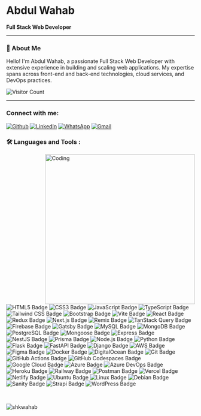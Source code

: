 # Abdul Wahab

**Full Stack Web Developer**

---

### 👋 About Me

Hello! I'm Abdul Wahab, a passionate Full Stack Web Developer with extensive experience in building and scaling web applications. My expertise spans across front-end and back-end technologies, cloud services, and DevOps practices.

![Visitor Count](https://visitor-badge.laobi.icu/badge?page_id=shkwahab)




---
<h3 align="left">Connect with me:</h3>
<p>
<a href="https://github.com/shkwahab" target="_blank"><img alt="Github" src="https://img.shields.io/badge/GitHub-%2312100E.svg?&style=for-the-badge&logo=Github&logoColor=white" /></a>
<a href="https://www.linkedin.com/in/shkwahab" target="_blank"><img alt="LinkedIn" src="https://img.shields.io/badge/linkedin-%230077B5.svg?&style=for-the-badge&logo=linkedin&logoColor=white" /></a>
<a href="https://wa.me/923255051977" target="_blank"><img alt="WhatsApp" src="https://img.shields.io/badge/WhatsApp-25D366?style=for-the-badge&logo=whatsapp&logoColor=white" /></a>
<a href="mailto:shkwahab60@gmail.com" target="_blank"><img alt="Gmail" src="https://img.shields.io/badge/Gmail-D14836?style=for-the-badge&logo=gmail&logoColor=white" /></a>
</p>



### :hammer_and_wrench: Languages and Tools :
<img align="right" alt="Coding" width="400" src="https://cdn.dribbble.com/users/1162077/screenshots/3848914/media/7ed7d5ca074b48b328150e5a231e8d1f.gif" />


![HTML5 Badge](https://img.shields.io/badge/HTML5-E34F26?style=for-the-badge&logo=html5&logoColor=white)
![CSS3 Badge](https://img.shields.io/badge/CSS3-1572B6?style=for-the-badge&logo=css3&logoColor=white)
![JavaScript Badge](https://img.shields.io/badge/JavaScript-F7DF1E?style=for-the-badge&logo=javascript&logoColor=black)
![TypeScript Badge](https://img.shields.io/badge/TypeScript-007ACC?style=for-the-badge&logo=typescript&logoColor=white)
![Tailwind CSS Badge](https://img.shields.io/badge/Tailwind_CSS-38B2AC?style=for-the-badge&logo=tailwind-css&logoColor=white)
![Bootstrap Badge](https://img.shields.io/badge/Bootstrap-7952B3?style=for-the-badge&logo=bootstrap&logoColor=white)
![Vite Badge](https://img.shields.io/badge/Vite-646CFF?style=for-the-badge&logo=vite&logoColor=white)
![React Badge](https://img.shields.io/badge/React-61DAFB?style=for-the-badge&logo=react&logoColor=black)
![Redux Badge](https://img.shields.io/badge/Redux-764ABC?style=for-the-badge&logo=redux&logoColor=white)
![Next.js Badge](https://img.shields.io/badge/Next.js-000000?style=for-the-badge&logo=nextdotjs&logoColor=white)
![Remix Badge](https://img.shields.io/badge/Remix-121212?style=for-the-badge&logo=remix&logoColor=white)
![TanStack Query Badge](https://img.shields.io/badge/TanStack_Query-FF4154?style=for-the-badge&logo=react-query&logoColor=white)
![Firebase Badge](https://img.shields.io/badge/Firebase-FFCA28?style=for-the-badge&logo=firebase&logoColor=black)
![Gatsby Badge](https://img.shields.io/badge/Gatsby-663399?style=for-the-badge&logo=gatsby&logoColor=white)
![MySQL Badge](https://img.shields.io/badge/MySQL-4479A1?style=for-the-badge&logo=mysql&logoColor=white)
![MongoDB Badge](https://img.shields.io/badge/MongoDB-47A248?style=for-the-badge&logo=mongodb&logoColor=white)
![PostgreSQL Badge](https://img.shields.io/badge/PostgreSQL-4169E1?style=for-the-badge&logo=postgresql&logoColor=white)
![Mongoose Badge](https://img.shields.io/badge/Mongoose-880000?style=for-the-badge&logo=mongoose&logoColor=white)
![Express Badge](https://img.shields.io/badge/Express.js-404D59?style=for-the-badge&logo=express&logoColor=white)
![NestJS Badge](https://img.shields.io/badge/NestJS-E0234E?style=for-the-badge&logo=nestjs&logoColor=white)
![Prisma Badge](https://img.shields.io/badge/Prisma-2D3748?style=for-the-badge&logo=prisma&logoColor=white)
![Node.js Badge](https://img.shields.io/badge/Node.js-43853D?style=for-the-badge&logo=node.js&logoColor=white)
![Python Badge](https://img.shields.io/badge/Python-3776AB?style=for-the-badge&logo=python&logoColor=white)
![Flask Badge](https://img.shields.io/badge/Flask-000000?style=for-the-badge&logo=flask&logoColor=white)
![FastAPI Badge](https://img.shields.io/badge/FastAPI-009688?style=for-the-badge&logo=fastapi&logoColor=white)
![Django Badge](https://img.shields.io/badge/Django-092E20?style=for-the-badge&logo=django&logoColor=white)
![AWS Badge](https://img.shields.io/badge/Amazon_AWS-232F3E?style=for-the-badge&logo=amazon-aws&logoColor=white)
![Figma Badge](https://img.shields.io/badge/Figma-F24E1E?style=for-the-badge&logo=figma&logoColor=white)
![Docker Badge](https://img.shields.io/badge/Docker-2496ED?style=for-the-badge&logo=docker&logoColor=white)
![DigitalOcean Badge](https://img.shields.io/badge/DigitalOcean-0080FF?style=for-the-badge&logo=digitalocean&logoColor=white)
![Git Badge](https://img.shields.io/badge/Git-F05032?style=for-the-badge&logo=git&logoColor=white)
![GitHub Actions Badge](https://img.shields.io/badge/GitHub_Actions-2088FF?style=for-the-badge&logo=github-actions&logoColor=white)
![GitHub Codespaces Badge](https://img.shields.io/badge/GitHub_Codespaces-181717?style=for-the-badge&logo=github&logoColor=white)
![Google Cloud Badge](https://img.shields.io/badge/Google_Cloud-4285F4?style=for-the-badge&logo=google-cloud&logoColor=white)
![Azure Badge](https://img.shields.io/badge/Azure-0078D4?style=for-the-badge&logo=microsoft-azure&logoColor=white)
![Azure DevOps Badge](https://img.shields.io/badge/Azure_DevOps-0078D7?style=for-the-badge&logo=azure-devops&logoColor=white)
![Heroku Badge](https://img.shields.io/badge/Heroku-430098?style=for-the-badge&logo=heroku&logoColor=white)
![Railway Badge](https://img.shields.io/badge/Railway-0B0D13?style=for-the-badge&logo=railway&logoColor=white)
![Postman Badge](https://img.shields.io/badge/Postman-FF6C37?style=for-the-badge&logo=postman&logoColor=white)
![Vercel Badge](https://img.shields.io/badge/Vercel-000000?style=for-the-badge&logo=vercel&logoColor=white)
![Netlify Badge](https://img.shields.io/badge/Netlify-00C7B7?style=for-the-badge&logo=netlify&logoColor=white)
![Ubuntu Badge](https://img.shields.io/badge/Ubuntu-E95420?style=for-the-badge&logo=ubuntu&logoColor=white)
![Linux Badge](https://img.shields.io/badge/Linux-FCC624?style=for-the-badge&logo=linux&logoColor=black)
![Debian Badge](https://img.shields.io/badge/Debian-A81D33?style=for-the-badge&logo=debian&logoColor=white)
![Sanity Badge](https://img.shields.io/badge/Sanity-F03E2F?style=for-the-badge&logo=sanity&logoColor=white)
![Strapi Badge](https://img.shields.io/badge/Strapi-2E7EEA?style=for-the-badge&logo=strapi&logoColor=white)
![WordPress Badge](https://img.shields.io/badge/WordPress-21759B?style=for-the-badge&logo=wordpress&logoColor=white)


<br/>
<p><img align="left" src="https://github-readme-stats.vercel.app/api/top-langs?username=shkwahab&show_icons=true&locale=en&layout=compact" alt="shkwahab" /></p>
